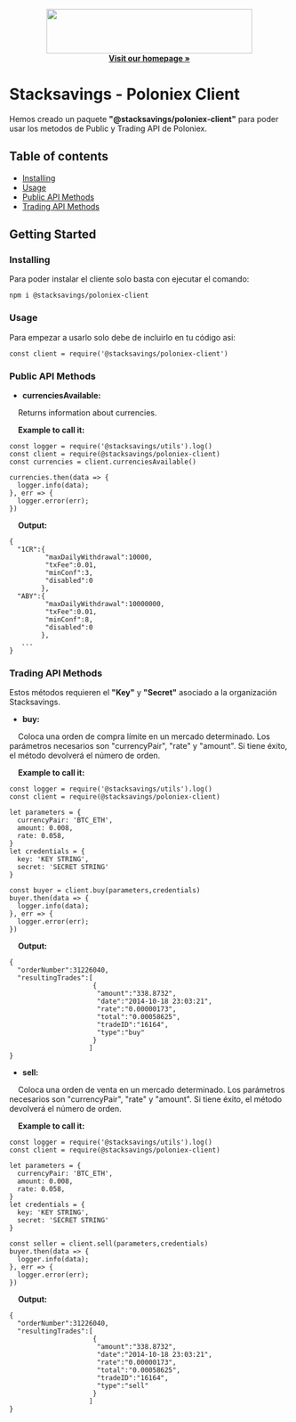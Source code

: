 <p align="center">
  <img src="https://lh3.googleusercontent.com/-kuZK_9RjH3Q/WluTIhi6yWI/AAAAAAAAAa4/3-lNezXWLEM6E2GZjJ7VC2Bn1YJ-tIYewCJoC/w530-h117-n/stacksavings.png" alt="" width=370 height=80>
  </br>
  <a href="https://site.stacksavings.com/" target="_black"><strong>Visit our homepage »</strong></a>
</p>

# Stacksavings - Poloniex Client

Hemos creado un paquete <b>"@stacksavings/poloniex-client"</b> para poder usar los metodos de Public y Trading API de Poloniex.

## Table of contents

- [Installing](#Installing)
- [Usage](#Installing)
- [Public API Methods](#Installing)
- [Trading API Methods](#Installing)

## Getting Started

### Installing
Para poder instalar el cliente solo basta con ejecutar el comando:
```
npm i @stacksavings/poloniex-client
```
### Usage
Para empezar a usarlo solo debe de incluirlo en tu código asi:
```
const client = require('@stacksavings/poloniex-client')
```
### Public API Methods

* <b>currenciesAvailable:</b>

<p>&nbsp;&nbsp;&nbsp;&nbsp;Returns information about currencies.</p>
&nbsp;&nbsp;&nbsp;&nbsp;<b>Example to call it:</b>

```
const logger = require('@stacksavings/utils').log()
const client = require(@stacksavings/poloniex-client)
const currencies = client.currenciesAvailable()

currencies.then(data => {
  logger.info(data);
}, err => {
  logger.error(err);
})
```
&nbsp;&nbsp;&nbsp;&nbsp;<b>Output:</b>
```
{
  "1CR":{
         "maxDailyWithdrawal":10000,
         "txFee":0.01,
         "minConf":3,
         "disabled":0
        },
  "ABY":{
         "maxDailyWithdrawal":10000000,
         "txFee":0.01,
         "minConf":8,
         "disabled":0
        },
   ...
}
```

### Trading API Methods
Estos métodos requieren el <b>"Key"</b> y <b>"Secret"</b> asociado a la organización Stacksavings.
</br>

* <b>buy:</b>
<p>&nbsp;&nbsp;&nbsp;&nbsp;Coloca una orden de compra límite en un mercado determinado. Los parámetros necesarios son "currencyPair", "rate" y "amount". Si tiene éxito, el método devolverá el número de orden.</p>

&nbsp;&nbsp;&nbsp;&nbsp;<b>Example to call it:</b>

```
const logger = require('@stacksavings/utils').log()
const client = require(@stacksavings/poloniex-client)

let parameters = {
  currencyPair: 'BTC_ETH',
  amount: 0.008,
  rate: 0.058,
}
let credentials = {
  key: 'KEY STRING',
  secret: 'SECRET STRING'
}

const buyer = client.buy(parameters,credentials)
buyer.then(data => {
  logger.info(data);
}, err => {
  logger.error(err);
})
```
&nbsp;&nbsp;&nbsp;&nbsp;<b>Output:</b>
```
{
  "orderNumber":31226040,
  "resultingTrades":[
                     {
                      "amount":"338.8732",
                      "date":"2014-10-18 23:03:21",
                      "rate":"0.00000173",
                      "total":"0.00058625",
                      "tradeID":"16164",
                      "type":"buy"
                     }
                    ]
}
```

* <b>sell:</b>
<p>&nbsp;&nbsp;&nbsp;&nbsp;Coloca una orden de venta en un mercado determinado. Los parámetros necesarios son "currencyPair", "rate" y "amount". Si tiene éxito, el método devolverá el número de orden.</p>

&nbsp;&nbsp;&nbsp;&nbsp;<b>Example to call it:</b>

```
const logger = require('@stacksavings/utils').log()
const client = require(@stacksavings/poloniex-client)

let parameters = {
  currencyPair: 'BTC_ETH',
  amount: 0.008,
  rate: 0.058,
}
let credentials = {
  key: 'KEY STRING',
  secret: 'SECRET STRING'
}

const seller = client.sell(parameters,credentials)
buyer.then(data => {
  logger.info(data);
}, err => {
  logger.error(err);
})
```
&nbsp;&nbsp;&nbsp;&nbsp;<b>Output:</b>
```
{
  "orderNumber":31226040,
  "resultingTrades":[
                     {
                      "amount":"338.8732",
                      "date":"2014-10-18 23:03:21",
                      "rate":"0.00000173",
                      "total":"0.00058625",
                      "tradeID":"16164",
                      "type":"sell"
                     }
                    ]
}
```
